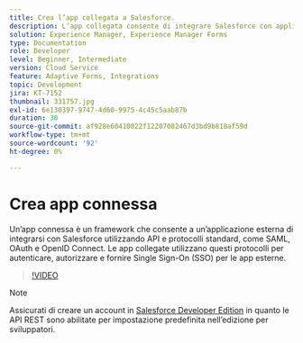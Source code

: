 ```yaml
---
title: Crea l’app collegata a Salesforce.
description: L’app collegata consente di integrare Salesforce con applicazioni di terze parti, come AEM Forms e Salesforce.
solution: Experience Manager, Experience Manager Forms
type: Documentation
role: Developer
level: Beginner, Intermediate
version: Cloud Service
feature: Adaptive Forms, Integrations
topic: Development
jira: KT-7152
thumbnail: 331757.jpg
exl-id: 6e130397-9747-4d60-9975-4c45c5aab87b
duration: 30
source-git-commit: af928e60410022f12207082467d3bd9b818af59d
workflow-type: tm+mt
source-wordcount: '92'
ht-degree: 0%

---
```


# Crea app connessa

Un’app connessa è un framework che consente a un’applicazione esterna di integrarsi con Salesforce utilizzando API e protocolli standard, come SAML, OAuth e OpenID Connect. Le app collegate utilizzano questi protocolli per autenticare, autorizzare e fornire Single Sign-On (SSO) per le app esterne.

>[!VIDEO](https://video.tv.adobe.com/v/331757?quality=12&learn=on)

>[!NOTE]
>Assicurati di creare un account in [Salesforce Developer Edition](https://developer.salesforce.com/signup) in quanto le API REST sono abilitate per impostazione predefinita nell’edizione per sviluppatori.
